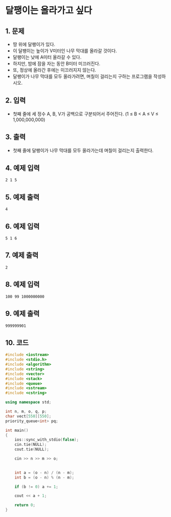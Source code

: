 # 달팽이는 올라가고 싶다

## 1. 문제
- 땅 위에 달팽이가 있다.
- 이 달팽이는 높이가 V미터인 나무 막대를 올라갈 것이다.
- 달팽이는 낮에 A미터 올라갈 수 있다.
- 하지만, 밤에 잠을 자는 동안 B미터 미끄러진다.
- 또, 정상에 올라간 후에는 미끄러지지 않는다.
- 달팽이가 나무 막대를 모두 올라가려면, 며칠이 걸리는지 구하는 프로그램을 작성하시오.

## 2. 입력
- 첫째 줄에 세 정수 A, B, V가 공백으로 구분되어서 주어진다. (1 ≤ B < A ≤ V ≤ 1,000,000,000)

## 3. 출력
- 첫째 줄에 달팽이가 나무 막대를 모두 올라가는데 며칠이 걸리는지 출력한다.

## 4. 예제 입력
```
2 1 5
```

## 5. 예제 출력
```
4
```

## 6. 예제 입력

```
5 1 6
```

## 7. 예제 출력

```
2
```

## 8. 예제 입력

```
100 99 1000000000
```

## 9. 예제 출력

```
999999901
```

## 10. 코드

```c++
#include <iostream>
#include <stdio.h>
#include <algorithm>
#include <string>
#include <vector>
#include <stack>
#include <queue>
#include <sstream>
#include <cstring>

using namespace std;

int n, m, o, q, p;
char vect[550][550];
priority_queue<int> pq;

int main()
{
    ios::sync_with_stdio(false);
    cin.tie(NULL);
    cout.tie(NULL);

    cin >> n >> m >> o;

    
    int a = (o - n) / (n - m);
    int b = (o - n) % (n - m);

    if (b != 0) a += 1;

    cout << a + 1;

    return 0;
}
```
